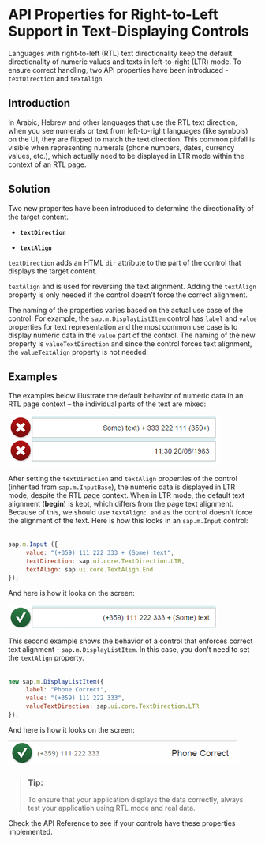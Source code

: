 <!-- loio7e7cd0aed8bd469cbdd9b46035046dd8 -->

# API Properties for Right-to-Left Support in Text-Displaying Controls

Languages with right-to-left \(RTL\) text directionality keep the default directionality of numeric values and texts in left-to-right \(LTR\) mode. To ensure correct handling, two API properties have been introduced - `textDirection` and `textAlign`.



## Introduction

In Arabic, Hebrew and other languages that use the RTL text direction, when you see numerals or text from left-to-right languages \(like symbols\) on the UI, they are flipped to match the text direction. This common pitfall is visible when representing numerals \(phone numbers, dates, currency values, etc.\), which actually need to be displayed in LTR mode within the context of an RTL page.



## Solution

Two new properites have been introduced to determine the directionality of the target content.

-   **`textDirection`**

-   **`textAlign`**


`textDirection` adds an HTML `dir` attribute to the part of the control that displays the target content.

`textAlign` and is used for reversing the text alignment. Adding the `textAlign` property is only needed if the control doesn’t force the correct alignment.

The naming of the properties varies based on the actual use case of the control. For example, the `sap.m.DisplayListItem` control has `label` and `value` properties for text representation and the most common use case is to display numeric data in the `value` part of the control. The naming of the new property is `valueTextDirection` and since the control forces text alignment, the `valueTextAlign` property is not needed.



## Examples

The examples below illustrate the default behavior of numeric data in an RTL page context – the individual parts of the text are mixed:

![](images/RTL_wrong_numeric_format_41ff02f.png)

After setting the `textDirection` and `textAlign` properties of the control \(inherited from `sap.m.InputBase`\), the numeric data is displayed in LTR mode, despite the RTL page context. When in LTR mode, the default text alignment \(**begin**\) is kept, which differs from the page text alignment. Because of this, we should use `textAlign: end` as the control doesn’t force the alignment of the text. Here is how this looks in an `sap.m.Input` control:

```js

sap.m.Input ({
     value: "(+359) 111 222 333 + (Some) text", 
     textDirection: sap.ui.core.TextDirection.LTR,
     textAlign: sap.ui.core.TextAlign.End
});
```

And here is how it looks on the screen:

![](images/Correct_sap_m_Input_RTL_directionality_2d87e98.png)

This second example shows the behavior of a control that enforces correct text alignment - `sap.m.DisplayListItem`. In this case, you don't need to set the `textAlign` property.

```js

new sap.m.DisplayListItem({
     label: "Phone Correct", 
     value: "(+359) 111 222 333", 
     valueTextDirection: sap.ui.core.TextDirection.LTR
});
```

And here is how it looks on the screen:

![](images/Correct_RTL_in_DisplayListItem_402f39d.png)

> ### Tip:  
> To ensure that your application displays the data correctly, always test your application using RTL mode and real data.

Check the API Reference to see if your controls have these properties implemented.

